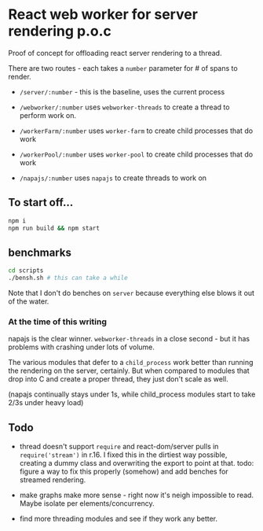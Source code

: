 
# React web worker for server rendering p.o.c

Proof of concept for offloading react server rendering to a thread.

There are two routes - each takes a `number` parameter for # of spans to render.

- `/server/:number` - this is the baseline, uses the current process

- `/webworker/:number` uses `webworker-threads` to create a thread to perform work on.

- `/workerFarm/:number` uses `worker-farm` to create child processes that do work

- `/workerPool/:number` uses `worker-pool` to create child processes that do work

- `/napajs/:number` uses `napajs` to create threads to work on

## To start off...

```sh
npm i
npm run build && npm start
```

## benchmarks

```sh
cd scripts
./bensh.sh # this can take a while
```

Note that I don't do benches on `server` because everything else blows it out of the water.

### At the time of this writing

napajs is the clear winner. `webworker-threads` in a close second - but it has problems with crashing under lots of volume.

The various modules that defer to a `child_process` work better than running the rendering on the server, certainly.  But when compared to modules that drop into C and create a proper thread, they just don't scale as well.

(napajs continually stays under 1s, while child_process modules start to take 2/3s under heavy load)

## Todo

* thread doesn't support `require` and react-dom/server pulls in `require('stream')` in r.16.  I fixed this in the dirtiest way possible, creating a dummy class and overwriting the export to point at that.  todo: figure a way to fix this properly (somehow) and add benches for streamed rendering.

* make graphs make more sense - right now it's neigh impossible to read. Maybe isolate per elements/concurrency.

* find more threading modules and see if they work any better.
